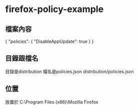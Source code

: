 # firefox-policy-example
## 檔案內容

  {
    "policies": {
      "DisableAppUpdate": true
    }
  }
  
## 目錄跟檔名
目錄是distribution
檔名是policies.json
distribution/policies.json

## 位置
放置於
C:\Program Files (x86)\Mozilla Firefox
